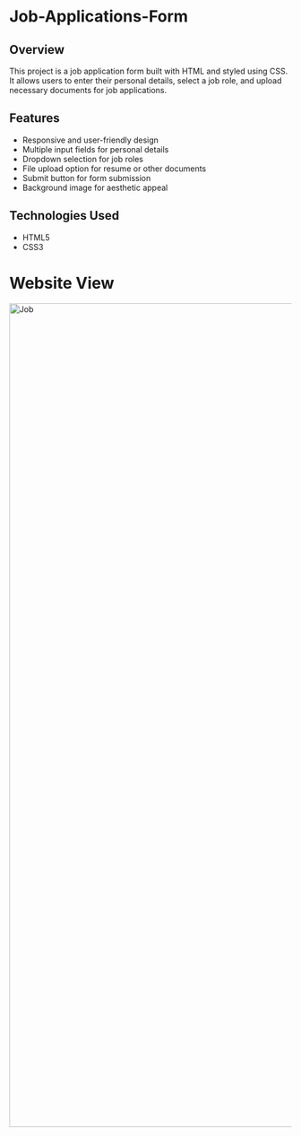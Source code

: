 # Job-Applications-Form

## Overview
This project is a job application form built with HTML and styled using CSS. It allows users to enter their personal details, select a job role, and upload necessary documents for job applications.

## Features
- Responsive and user-friendly design
- Multiple input fields for personal details
- Dropdown selection for job roles
- File upload option for resume or other documents
- Submit button for form submission
- Background image for aesthetic appeal


## Technologies Used
- HTML5
- CSS3

# Website View
<img width="1470" alt="Job" src="https://github.com/user-attachments/assets/c1f548b9-388d-4395-a5da-15488dc2bdb3" />



